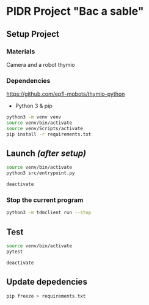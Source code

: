 # PIDR Project "Bac a sable"

## Setup Project 
### Materials
Camera and a robot thymio

### Dependencies
https://github.com/epfl-mobots/thymio-python
- Python 3 & pip

```bash
python3 -m venv venv
source venv/bin/activate
source venv/Scripts/activate
pip install -r requirements.txt
```

## Launch *(after setup)*
```bash
source venv/bin/activate
python3 src/entrypoint.py

deactivate
```

### Stop the current program
```bash
python3 -m tdmclient run --stop
```

## Test
```bash
source venv/bin/activate
pytest

deactivate
```

## Update depedencies 
```bash
pip freeze > requirements.txt 
```
